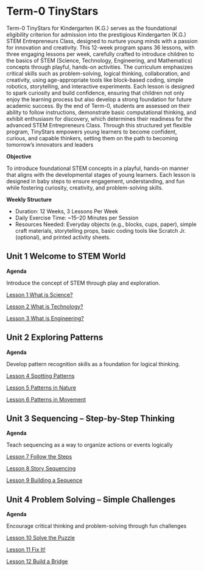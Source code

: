 # Term-0 TinyStars
Term-0 TinyStars for Kindergarten (K.G.) serves as the foundational eligibility criterion for admission into the prestigious Kindergarten (K.G.) STEM Entrepreneurs Class, designed to nurture young minds with a passion for innovation and creativity. This 12-week program spans 36 lessons, with three engaging lessons per week, carefully crafted to introduce children to the basics of STEM (Science, Technology, Engineering, and Mathematics) concepts through playful, hands-on activities. The curriculum emphasizes critical skills such as problem-solving, logical thinking, collaboration, and creativity, using age-appropriate tools like block-based coding, simple robotics, storytelling, and interactive experiments. Each lesson is designed to spark curiosity and build confidence, ensuring that children not only enjoy the learning process but also develop a strong foundation for future academic success. By the end of Term-0, students are assessed on their ability to follow instructions, demonstrate basic computational thinking, and exhibit enthusiasm for discovery, which determines their readiness for the advanced STEM Entrepreneurs Class. Through this structured yet flexible program, TinyStars empowers young learners to become confident, curious, and capable thinkers, setting them on the path to becoming tomorrow’s innovators and leaders

**Objective**

To introduce foundational STEM concepts in a playful, hands-on manner that aligns with the developmental stages of young learners. Each lesson is designed in baby steps to ensure engagement, understanding, and fun while fostering curiosity, creativity, and problem-solving skills.

**Weekly Structure**

- Duration: 12 Weeks, 3 Lessons Per Week
- Daily Exercise Time: ~15–20 Minutes per Session
- Resources Needed: Everyday objects (e.g., blocks, cups, paper), simple craft materials, storytelling props, basic coding tools like Scratch Jr. (optional), and printed activity sheets.

## Unit 1 Welcome to STEM World

**Agenda**

Introduce the concept of STEM through play and exploration.

[Lesson 1 What is Science?](Lesson_01/Readme.md)

[Lesson 2 What is Technology?](Lesson_02/Readme.md)

[Lesson 3 What is Engineering?](Lesson_03/Readme.md)


## Unit 2 Exploring Patterns

**Agenda**

Develop pattern recognition skills as a foundation for logical thinking.

[Lesson 4 Spotting Patterns](Lesson_04/Readme.md)

[Lesson 5 Patterns in Nature](Lesson_05/Readme.md)

[Lesson 6 Patterns in Movement](Lesson_06/Readme.md)


## Unit 3 Sequencing – Step-by-Step Thinking

**Agenda** 

Teach sequencing as a way to organize actions or events logically

[Lesson 7 Follow the Steps](Lesson_07/Readme.md)

[Lesson 8 Story Sequencing](Lesson_08/Readme.md)

[Lesson 9 Building a Sequence](Lesson_09/Readme.md)


## Unit 4 Problem Solving – Simple Challenges

**Agenda**

Encourage critical thinking and problem-solving through fun challenges

[Lesson 10 Solve the Puzzle](Lesson_10/Readme.md)

[Lesson 11 Fix It!](Lesson_11/Readme.md)

[Lesson 12 Build a Bridge](Lesson_12/Readme.md)



